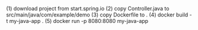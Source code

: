 (1) download project from start.spring.io
(2) copy Controller.java to src/main/java/com/example/demo
(3) copy Dockerfile to .
(4) docker build -t my-java-app .
(5) docker run -p 8080:8080 my-java-app
